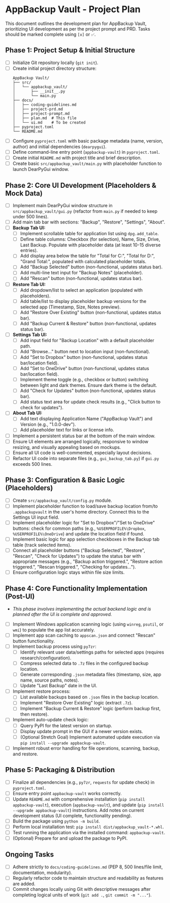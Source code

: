 # AppBackup Vault - Project Plan

This document outlines the development plan for AppBackup Vault, prioritizing UI development as per the project prompt and PRD. Tasks should be marked complete using `[x]` or `✅`.

## Phase 1: Project Setup & Initial Structure

*   [ ] Initialize Git repository locally (`git init`).
*   [ ] Create initial project directory structure:
    ```
    AppBackup Vault/
    ├── src/
    │   └── appbackup_vault/
    │       ├── __init__.py
    │       └── main.py
    ├── docs/
    │   ├── coding-guidelines.md
    │   ├── project-prd.md
    │   ├── project-prompt.md
    │   ├── plan.md  # This file
    │   └── ui.md    # To be created
    ├── pyproject.toml
    └── README.md
    ```
*   [ ] Configure `pyproject.toml` with basic package metadata (name, version, author) and initial dependencies (`dearpygui`).
*   [ ] Define command-line entry point (`appbackup-vault`) in `pyproject.toml`.
*   [ ] Create initial `README.md` with project title and brief description.
*   [ ] Create basic `src/appbackup_vault/main.py` with placeholder function to launch DearPyGui window.

## Phase 2: Core UI Development (Placeholders & Mock Data)

*   [ ] Implement main DearPyGui window structure in `src/appbackup_vault/gui.py` (refactor from `main.py` if needed to keep under 500 lines).
*   [ ] Add main tab bar with sections: "Backup", "Restore", "Settings", "About".
*   [ ] **Backup Tab UI:**
    *   [ ] Implement scrollable table for application list using `dpg.add_table`.
    *   [ ] Define table columns: Checkbox (for selection), Name, Size, Drive, Last Backup. Populate with placeholder data (at least 10-15 diverse entries).
    *   [ ] Add display area below the table for "Total for C:", "Total for D:", "Grand Total:", populated with calculated placeholder totals.
    *   [ ] Add "Backup Selected" button (non-functional, updates status bar).
    *   [ ] Add multi-line text input for "Backup Notes" (placeholder).
    *   [ ] Add "Rescan" button (non-functional, updates status bar).
*   [ ] **Restore Tab UI:**
    *   [ ] Add dropdown/list to select an application (populated with placeholders).
    *   [ ] Add table/list to display placeholder backup versions for the selected app (Timestamp, Size, Notes preview).
    *   [ ] Add "Restore Over Existing" button (non-functional, updates status bar).
    *   [ ] Add "Backup Current & Restore" button (non-functional, updates status bar).
*   [ ] **Settings Tab UI:**
    *   [ ] Add input field for "Backup Location" with a default placeholder path.
    *   [ ] Add "Browse..." button next to location input (non-functional).
    *   [ ] Add "Set to Dropbox" button (non-functional, updates status bar/location field).
    *   [ ] Add "Set to OneDrive" button (non-functional, updates status bar/location field).
    *   [ ] Implement theme toggle (e.g., checkbox or button) switching between light and dark themes. Ensure dark theme is the default.
    *   [ ] Add "Check for Updates" button (non-functional, updates status bar).
    *   [ ] Add status text area for update check results (e.g., "Click button to check for updates").
*   [ ] **About Tab UI:**
    *   [ ] Add text displaying Application Name ("AppBackup Vault") and Version (e.g., "1.0.0-dev").
    *   [ ] Add placeholder text for links or license info.
*   [ ] Implement a persistent status bar at the bottom of the main window.
*   [ ] Ensure UI elements are arranged logically, responsive to window resizing, and visually appealing based on mockups.
*   [ ] Ensure all UI code is well-commented, especially layout decisions.
*   [ ] Refactor UI code into separate files (e.g., `gui_backup_tab.py`) if `gui.py` exceeds 500 lines.

## Phase 3: Configuration & Basic Logic (Placeholders)

*   [ ] Create `src/appbackup_vault/config.py` module.
*   [ ] Implement placeholder function to load/save backup location from/to `.appbackupvault` in the user's home directory. Connect this to the Settings UI input field.
*   [ ] Implement placeholder logic for "Set to Dropbox"/"Set to OneDrive" buttons: check for common paths (e.g., `%USERPROFILE%\Dropbox`, `%USERPROFILE%\OneDrive`) and update the location field if found.
*   [ ] Implement basic logic for app selection checkboxes in the Backup tab table (track selected items).
*   [ ] Connect all placeholder buttons ("Backup Selected", "Restore", "Rescan", "Check for Updates") to update the status bar with appropriate messages (e.g., "Backup action triggered.", "Restore action triggered.", "Rescan triggered.", "Checking for updates...").
*   [ ] Ensure configuration logic stays within file size limits.

## Phase 4: Core Functionality Implementation (Post-UI)

*   *This phase involves implementing the actual backend logic and is planned after the UI is complete and approved.*
*   [ ] Implement Windows application scanning logic (using `winreg`, `psutil`, or `wmi`) to populate the app list accurately.
*   [ ] Implement app scan caching to `appscan.json` and connect "Rescan" button functionality.
*   [ ] Implement backup process using `py7zr`:
    *   [ ] Identify relevant user data/settings paths for selected apps (requires research/configuration).
    *   [ ] Compress selected data to `.7z` files in the configured backup location.
    *   [ ] Generate corresponding `.json` metadata files (timestamp, size, app name, source paths, notes).
    *   [ ] Update "Last Backup" date in the UI.
*   [ ] Implement restore process:
    *   [ ] List available backups based on `.json` files in the backup location.
    *   [ ] Implement "Restore Over Existing" logic (extract `.7z`).
    *   [ ] Implement "Backup Current & Restore" logic (perform backup first, then restore).
*   [ ] Implement auto-update check logic:
    *   [ ] Query PyPI for the latest version on startup.
    *   [ ] Display update prompt in the GUI if a newer version exists.
    *   [ ] (Optional Stretch Goal) Implement automated update execution via `pip install --upgrade appbackup-vault`.
*   [ ] Implement robust error handling for file operations, scanning, backup, and restore.

## Phase 5: Packaging & Distribution

*   [ ] Finalize all dependencies (e.g., `py7zr`, `requests` for update check) in `pyproject.toml`.
*   [ ] Ensure entry point `appbackup-vault` works correctly.
*   [ ] Update `README.md` with comprehensive installation (`pip install appbackup-vault`), execution (`appbackup-vault`), and update (`pip install --upgrade appbackup-vault`) instructions. Add notes on current development status (UI complete, functionality pending).
*   [ ] Build the package using `python -m build`.
*   [ ] Perform local installation test: `pip install dist/appbackup_vault-*.whl`.
*   [ ] Test running the application via the installed command: `appbackup-vault`.
*   [ ] (Optional) Prepare for and upload the package to PyPI.

## Ongoing Tasks

*   [ ] Adhere strictly to `docs/coding-guidelines.md` (PEP 8, 500 lines/file limit, documentation, modularity).
*   [ ] Regularly refactor code to maintain structure and readability as features are added.
*   [ ] Commit changes locally using Git with descriptive messages after completing logical units of work (`git add .`, `git commit -m "..."`).